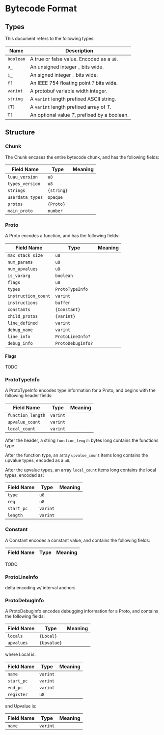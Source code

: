 # Bytecode Format

## Types

This document refers to the following types:

| Name      | Description                                   |
| --------- | --------------------------------------------- |
| `boolean` | A true or false value. Encoded as a `u8`.     |
| `u_`      | An unsigned integer \_ bits wide.             |
| `i_`      | An signed integer \_ bits wide.               |
| `f?`      | An IEEE 754 floating point _?_ bits wide.     |
| `varint`  | A protobuf variable width integer.            |
| `string`  | A `varint` length prefixed ASCII string.      |
| `{T}`     | A `varint` length prefixed array of _T_.      |
| `T?`      | An optional value _T_, prefixed by a boolean. |

## Structure

### Chunk

The Chunk encases the entire bytecode chunk, and has the following fields:

| Field Name       | Type       | Meaning |
| ---------------- | ---------- | ------- |
| `luau_version`   | `u8`       |         |
| `types_version`  | `u8`       |         |
| `strings`        | `{string}` |         |
| `userdata_types` | `opaque`   |         |
| `protos`         | `{Proto}`  |         |
| `main_proto`     | `number`   |         |

### Proto

A Proto encodes a function, and has the following fields:

| Field Name          | Type              | Meaning |
| ------------------- | ----------------- | ------- |
| `max_stack_size`    | `u8`              |         |
| `num_params`        | `u8`              |         |
| `num_upvalues`      | `u8`              |         |
| `is_vararg`         | `boolean`         |         |
| `flags`             | `u8`              |         |
| `types`             | `ProtoTypeInfo`   |         |
| `instruction_count` | `varint`          |         |
| `instructions`      | `buffer`          |         |
| `constants`         | `{Constant}`      |         |
| `child_protos`      | `{varint}`        |         |
| `line_defined`      | `varint`          |         |
| `debug_name`        | `varint`          |         |
| `line_info`         | `ProtoLineInfo?`  |         |
| `debug_info`        | `ProtoDebugInfo?` |         |

#### Flags

TODO

### ProtoTypeInfo

A ProtoTypeInfo encodes type information for a Proto, and begins with the
following header fields:

| Field Name        | Type     | Meaning |
| ----------------- | -------- | ------- |
| `function_length` | `varint` |         |
| `upvalue_count`   | `varint` |         |
| `local_count`     | `varint` |         |

After the header, a string `function_length` bytes long contains the functions
type.

After the function type, an array `upvalue_count` items long contains the
upvalue types, encoded as a `u8`.

After the upvalue types, an array `local_count` items long contains the local
types, encoded as:

| Field Name | Type     | Meaning |
| ---------- | -------- | ------- |
| `type`     | `u8`     |         |
| `reg`      | `u8`     |         |
| `start_pc` | `varint` |         |
| `length`   | `varint` |         |

### Constant

A Constant encodes a constant value, and contains the following fields:

| Field Name | Type | Meaning |
| ---------- | ---- | ------- |

TODO

### ProtoLineInfo

delta encoding w/ interval anchors

### ProtoDebugInfo

A ProtoDebugInfo encodes debugging information for a Proto, and contains the
following fields:

| Field Name | Type        | Meaning |
| ---------- | ----------- | ------- |
| `locals`   | `{Local}`   |         |
| `upvalues` | `{Upvalue}` |         |

where Local is:

| Field Name | Type     | Meaning |
| ---------- | -------- | ------- |
| `name`     | `varint` |         |
| `start_pc` | `varint` |         |
| `end_pc`   | `varint` |         |
| `register` | `u8`     |         |

and Upvalue is:

| Field Name | Type     | Meaning |
| ---------- | -------- | ------- |
| `name`     | `varint` |         |
